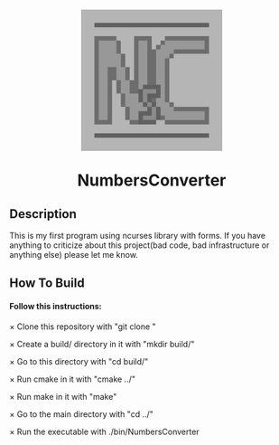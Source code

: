 <h1 align='center'>
  <img src="logo.jpg" alt="logo" width="250" height="250">

  NumbersConverter
</h1>
<h2>Description</h2>
This is my first program using ncurses library with forms. If you have anything to criticize about this project(bad code, bad infrastructure or anything else) please let me know.
<h2>How To Build</h2>
<h4>Follow this instructions:</h4>

× Clone this repository with "git clone "

× Create a build/ directory in it with "mkdir build/"

× Go to this directory with "cd build/"

× Run cmake in it with "cmake ../"

× Run make in it with "make"

× Go to the main directory with "cd ../"

× Run the executable with ./bin/NumbersConverter
